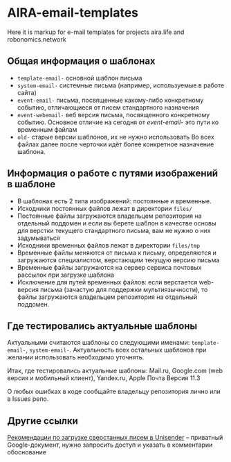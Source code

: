 # AIRA-email-templates
Here it is markup for e-mail templates for projects aira.life and robonomics.network
## Общая информация о шаблонах
* `template-email-` основной шаблон письма
* `system-email-` системные письма (например, используемые в работе сайта)
* `event-email-` письма, посвященные какому-либо конкретному событию, отличающиеся от писем стандартного назначения
* `event-webemail-` веб версия письма, посвященного конкретному событию. Основное отличие на сегодня от *event-email-* это пути ко временным файлам
* `old-` старые версии шаблонов, их не нужно использовать
Во всех файлах далее после черточки идёт более конкретное назначение шаблона.
## Информация о работе с путями изображений в шаблоне
* В шаблонах есть 2 типа изображений: постоянные и временные.
* Исходники постоянных файлов лежат в директории `files/`
* Постоянные файлы загружаются владельцем репозитория на отдельный поддомен и если вы берете шаблон в качестве основы для верстки текущего стандартного письма, вам не нужно о них задумываться
* Исходники временных файлов лежат в директории `files/tmp`
* Временные файлы меняются от письма к письму, определяются и загружаются специалистом, верстающим текущую версию письма
* Временные файлы загружаются на сервер сервиса почтовых рассылок при загрузке шаблона
* Исключение для путей временных файлов: если верстается web-версия письма (зачастую для поддержки мультиязычности), то файлы загружаются владельцем репозитория на отдельный поддомен.
## Где тестировались актуальные шаблоны

Актуальными считаются шаблоны со следующими именами: `template-email-`, `system-email-`. Актуальность всех остальных шаблонов при желании использовать необходимо уточнять.

Итак, где тестировались актуальные шаблоны: Mail.ru, Google.com (web версия и мобильный клиент), Yandex.ru, Apple Почта Версия 11.3

О любых ошибках в коде сообщайте владельцу репозитория лично или в Issues репо.
## Другие ссылки
[Рекомендации по загрузке сверстанных писем в Unisender](https://docs.google.com/document/d/15cmNt5l1WRy2l_7bVpt-Hmtgv6uCu33Dzx49S82w69g) – приватный Google-документ, нужно запросить доступ и указать в комментарии обоснование
